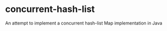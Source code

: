 concurrent-hash-list
====================

An attempt to implement a concurrent hash-list Map implementation in Java